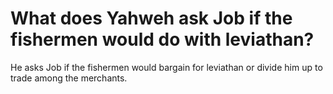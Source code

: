 # What does Yahweh ask Job if the fishermen would do with leviathan?

He asks Job if the fishermen would bargain for leviathan or divide him up to trade among the merchants.
